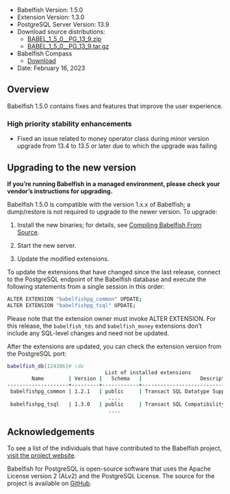 - Babelfish Version: 1.5.0
- Extension Version: 1.3.0
- PostgreSQL Server Version: 13.9
- Download source distributions:
  - [BABEL_1_5_0__PG_13_9.zip](https://github.com/babelfish-for-postgresql/babelfish-for-postgresql/releases/download/BABEL_1_5_0__PG_13_9/BABEL_1_5_0__PG_13_9.zip)
  - [BABEL_1_5_0__PG_13_9.tar.gz](https://github.com/babelfish-for-postgresql/babelfish-for-postgresql/releases/download/BABEL_1_5_0__PG_13_9/BABEL_1_5_0__PG_13_9.tar.gz)
- Babelfish Compass
  - [Download](https://github.com/babelfish-for-postgresql/babelfish_compass/releases)
- Date: February 16, 2023

## Overview

Babelfish 1.5.0 contains fixes and features that improve the user experience.

### High priority stability enhancements

- Fixed an issue related to money operator class during minor version upgrade from 13.4 to 13.5 or later due to which the upgrade was failing


## Upgrading to the new version

**If you’re running Babelfish in a managed environment, please check your vendor’s instructions for upgrading.**

Babelfish 1.5.0 is compatible with the version 1.x.x of Babelfish; a dump/restore is not required to upgrade to the newer version. To upgrade:

1. Install the new binaries; for details, see [Compiling Babelfish From Source](https://babelfishpg.org/docs/installation/compiling-babelfish-from-source/).

2. Start the new server.

3. Update the modified extensions. 

To update the extensions that have changed since the last release, connect to the PostgreSQL endpoint of the Babelfish database and execute the following statements from a single session in this order:

```bash
ALTER EXTENSION "babelfishpg_common" UPDATE;
ALTER EXTENSION "babelfishpg_tsql" UPDATE;
```

Please note that the extension owner must invoke ALTER EXTENSION. For this release, the `babelfish_tds` and `babelfish_money` extensions don’t include any SQL-level changes and need not be updated.

After the extensions are updated, you can check the extension version from the PostgreSQL port:

```bash
babelfish_db[124386]# \dx
                                List of installed extensions
        Name        | Version |   Schema   |                   Description
--------------------+---------+------------+-------------------------------------------------
 babelfishpg_common | 1.2.1   | public     | Transact SQL Datatype Support
                                 ....
 babelfishpg_tsql   | 1.3.0   | public     | Transact SQL Compatibility
                                 ....
```


## Acknowledgements

To see a list of the individuals that have contributed to the Babelfish project, [visit the project website](https://babelfishpg.org/contributors/).

Babelfish for PostgreSQL is open-source software that uses the Apache License version 2 (ALv2) and the PostgreSQL License. The source for the project is available on [GitHub](https://github.com/babelfish-for-postgresql). 

